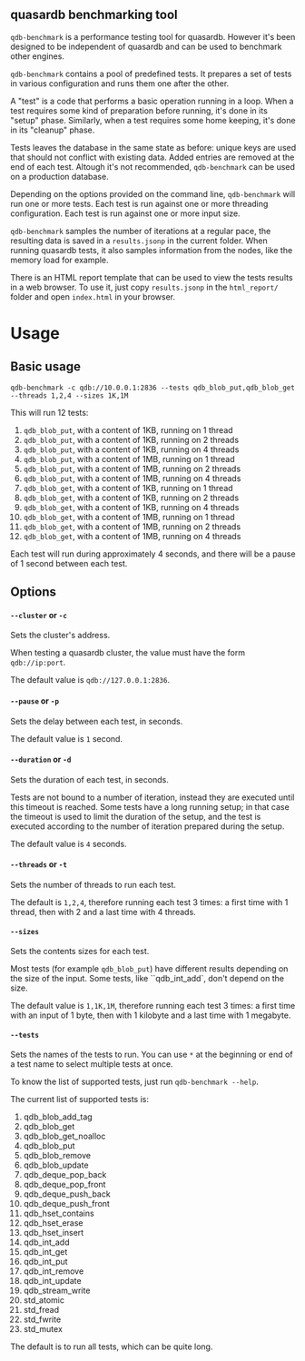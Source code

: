 quasardb benchmarking tool
--------------------------

`qdb-benchmark` is a performance testing tool for quasardb.
However it's been designed to be independent of quasardb and can be used to benchmark other engines.

`qdb-benchmark` contains a pool of predefined tests. It prepares a set of tests in various configuration and runs them one after the other.

A "test" is a code that performs a basic operation running in a loop. 
When a test requires some kind of preparation before running, it's done in its "setup" phase. 
Similarly, when a test requires some home keeping, it's done in its "cleanup" phase.

Tests leaves the database in the same state as before: unique keys are used that should not conflict with existing data. Added entries are removed at the end of each test.
Altough it's not recommended, `qdb-benchmark` can be used on a production database.

Depending on the options provided on the command line, `qdb-benchmark` will run one or more tests. Each test is run against one or more threading configuration. Each test is run against one or more input size.

`qdb-benchmark` samples the number of iterations at a regular pace, the resulting data is saved in a `results.jsonp` in the current folder. When running quasardb tests, it also samples information from the nodes, like the memory load for example.

There is an HTML report template that can be used to view the tests results in a web browser.
To use it, just copy `results.jsonp` in the `html_report/` folder and open `index.html` in your browser.

# Usage

## Basic usage

    qdb-benchmark -c qdb://10.0.0.1:2836 --tests qdb_blob_put,qdb_blob_get --threads 1,2,4 --sizes 1K,1M

This will run 12 tests:

1. `qdb_blob_put`, with a content of 1KB, running on 1 thread
2. `qdb_blob_put`, with a content of 1KB, running on 2 threads
3. `qdb_blob_put`, with a content of 1KB, running on 4 threads
4. `qdb_blob_put`, with a content of 1MB, running on 1 thread
5. `qdb_blob_put`, with a content of 1MB, running on 2 threads
6. `qdb_blob_put`, with a content of 1MB, running on 4 threads
7. `qdb_blob_get`, with a content of 1KB, running on 1 thread
8. `qdb_blob_get`, with a content of 1KB, running on 2 threads
9. `qdb_blob_get`, with a content of 1KB, running on 4 threads
10. `qdb_blob_get`, with a content of 1MB, running on 1 thread
11. `qdb_blob_get`, with a content of 1MB, running on 2 threads
12. `qdb_blob_get`, with a content of 1MB, running on 4 threads

Each test will run during approximately 4 seconds, and there will be a pause of 1 second between each test.

## Options

#### `--cluster` or `-c`

Sets the cluster's address.

When testing a quasardb cluster, the value must have the form `qdb://ip:port`.

The default value is `qdb://127.0.0.1:2836`.

#### `--pause` or `-p`

Sets the delay between each test, in seconds.

The default value is `1` second.

#### `--duration` or `-d`

Sets the duration of each test, in seconds.

Tests are not bound to a number of iteration, instead they are executed until this timeout is reached.
Some tests have a long running setup; in that case the timeout is used to limit the duration of the setup, and the test is executed according to the number of iteration prepared during the setup.

The default value is `4` seconds.

#### `--threads` or `-t`

Sets the number of threads to run each test.

The default is `1,2,4`, therefore running each test 3 times: a first time with 1 thread, then with 2 and a last time with 4 threads.

#### `--sizes`

Sets the contents sizes for each test.

Most tests (for example `qdb_blob_put`) have different results depending on the size of the input. Some tests, like ``qdb_int_add`, don't depend on the size.

The default value is `1,1K,1M`, therefore running each test 3 times: a first time with an input of 1 byte, then with 1 kilobyte and a last time with 1 megabyte.

#### `--tests`

Sets the names of the tests to run. You can use `*` at the beginning or end of a test name to select multiple tests at once.

To know the list of supported tests, just run `qdb-benchmark --help`.

The current list of supported tests is:

1. qdb_blob_add_tag
2. qdb_blob_get
3. qdb_blob_get_noalloc
4. qdb_blob_put
5. qdb_blob_remove
6. qdb_blob_update
7. qdb_deque_pop_back
8. qdb_deque_pop_front
9. qdb_deque_push_back
10. qdb_deque_push_front
11. qdb_hset_contains
12. qdb_hset_erase
13. qdb_hset_insert
14. qdb_int_add
15. qdb_int_get
16. qdb_int_put
17. qdb_int_remove
18. qdb_int_update
19. qdb_stream_write
20. std_atomic
21. std_fread
22. std_fwrite
23. std_mutex

The default is to run all tests, which can be quite long.
